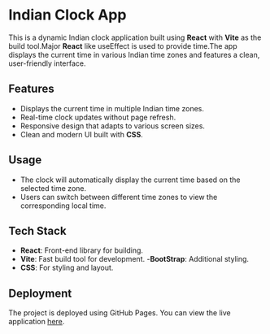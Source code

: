 # Indian Clock App

This is a dynamic Indian clock application built using **React** with **Vite** as the build tool.Major **React** like useEffect is used to provide time.The app displays the current time in various Indian time zones and features a clean, user-friendly interface.

## Features

- Displays the current time in multiple Indian time zones.
- Real-time clock updates without page refresh.
- Responsive design that adapts to various screen sizes.
- Clean and modern UI built with **CSS**.

## Usage

- The clock will automatically display the current time based on the selected time zone.
- Users can switch between different time zones to view the corresponding local time.

## Tech Stack

- **React**: Front-end library for building.
- **Vite**: Fast build tool for development. -**BootStrap**: Additional styling.
- **CSS**: For styling and layout.

## Deployment

The project is deployed using GitHub Pages. You can view the live application [here](https://kashifwamik.github.io/indian-clock/).
